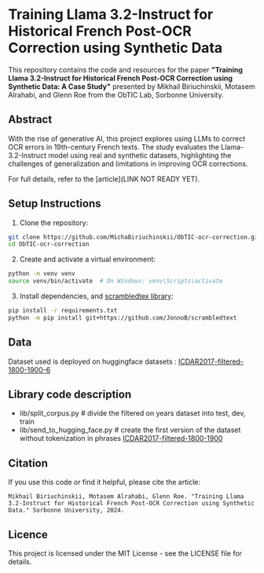 # Training Llama 3.2-Instruct for Historical French Post-OCR Correction using Synthetic Data

This repository contains the code and resources for the paper **"Training Llama 3.2-Instruct for Historical French Post-OCR Correction using Synthetic Data: A Case Study"** presented by Mikhail Biriuchinskii, Motasem Alrahabi, and Glenn Roe from the ObTIC Lab, Sorbonne University.

## Abstract
With the rise of generative AI, this project explores using LLMs to correct OCR errors in 19th-century French texts. The study evaluates the Llama-3.2-Instruct model using real and synthetic datasets, highlighting the challenges of generalization and limitations in improving OCR corrections.

For full details, refer to the [article](LINK NOT READY YET).

## Setup Instructions
1. Clone the repository:
```bash
git clone https://github.com/MichaBiriuchinskii/ObTIC-ocr-correction.git
cd ObTIC-ocr-correction
```
   
2. Create and activate a virtual environment:
```bash
python -m venv venv
source venv/bin/activate  # On Windows: venv\Scripts\activate
```

3. Install dependencies, and [scrambledtex library](https://github.com/JonnoB/scrambledtext/tree/main):
```bash
pip install -r requirements.txt
python -m pip install git+https://github.com/JonnoB/scrambledtext
```
## Data
Dataset used is deployed on huggingface datasets : [ICDAR2017-filtered-1800-1900-6](https://huggingface.co/datasets/m-biriuchinskii/ICDAR2017-filtered-1800-1900-6)

## Library code description
- lib/split_corpus.py # divide the filtered on years dataset into test, dev, train
- lib/send_to_hugging_face.py # create the first version of the dataset without tokenization in phrases [ICDAR2017-filtered-1800-1900](https://huggingface.co/datasets/m-biriuchinskii/ICDAR2017-filtered-1800-1900)

## Citation
If you use this code or find it helpful, please cite the article:

```arduino
Mikhail Biriuchinskii, Motasem Alrahabi, Glenn Roe. "Training Llama 3.2-Instruct for Historical French Post-OCR Correction using Synthetic Data." Sorbonne University, 2024.
```

## Licence
This project is licensed under the MIT License - see the LICENSE file for details.

